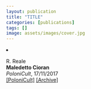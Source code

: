 ```yaml
---
layout: publication
title: "TITLE"
categories: [publications]
tags: []
image: assets/images/cover.jpg
---
```

<!-- Item: TODO -->
<li ><p>
R. Reale<br>
<b>Maledetto Cioran</b><br>
<i>PoloniCult</i>, 17/11/2017
<br />
<a href="https://polonicult.com/maledetto-cioran/" target="_blank">[PoloniCult]</a>
<a href="https://web.archive.org/web/*/https://polonicult.com/maledetto-cioran/" target="_blank">[Archive]</a>
</p>
<div id="bib_TODO" class="bibtex noshow">
<pre>
</pre>
</div>
</li>
